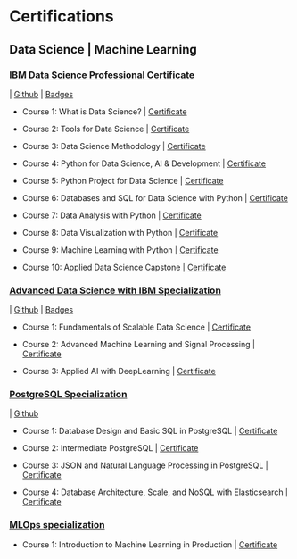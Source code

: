 # Certifications

## Data Science | Machine Learning

### [IBM Data Science Professional Certificate](https://www.coursera.org/professional-certificates/ibm-data-science) 

| [Github](https://github.com/hsotoparada/Data-Science-Professional-Certificate)
| [Badges](https://www.credly.com/users/hugo-soto.928474d5/badges) 

- Course 1: What is Data Science? | [Certificate](https://coursera.org/verify/7FV78HUB77RY)

- Course 2: Tools for Data Science | [Certificate](https://coursera.org/verify/RPXWQP4VVESU)

- Course 3: Data Science Methodology | [Certificate](https://coursera.org/verify/RKSTXKHVPMXT)

- Course 4: Python for Data Science, AI & Development | [Certificate](https://coursera.org/verify/P63DCULJEHGF)

- Course 5: Python Project for Data Science | [Certificate](https://coursera.org/verify/K8FW8D2XTWAB)

- Course 6: Databases and SQL for Data Science with Python | [Certificate](https://coursera.org/verify/UZC9MUXXPSAL)

- Course 7: Data Analysis with Python | [Certificate](https://coursera.org/verify/WAJ25PJU42QA)

- Course 8: Data Visualization with Python | [Certificate](https://coursera.org/verify/M4BY2BS6JEUW)

- Course 9: Machine Learning with Python | [Certificate](https://coursera.org/verify/6AHFLZDMSHY5)

- Course 10: Applied Data Science Capstone | [Certificate](https://coursera.org/verify/XU25N5F5PMCC)

### [Advanced Data Science with IBM Specialization](https://www.coursera.org/specializations/advanced-data-science-ibm#courses)

| [Github](https://github.com/hsotoparada/Advanced-Data-Science-Specialization)
| [Badges](https://www.credly.com/users/hugo-soto.928474d5/badges) 

- Course 1: Fundamentals of Scalable Data Science | [Certificate](https://coursera.org/verify/EJN5LP7XWRSU)

- Course 2: Advanced Machine Learning and Signal Processing | [Certificate](https://coursera.org/verify/W85K9NQ9UWX2)

- Course 3: Applied AI with DeepLearning | [Certificate](https://coursera.org/verify/ENXTU7BNWMNW)

### [PostgreSQL Specialization](https://www.coursera.org/specializations/postgresql-for-everybody)

| [Github](https://github.com/hsotoparada/PostgreSQL-Specialization)

- Course 1: Database Design and Basic SQL in PostgreSQL | [Certificate](https://coursera.org/verify/MZKGDSX7TN4E)

- Course 2: Intermediate PostgreSQL | [Certificate](https://coursera.org/verify/FH8WSQ46KPLG)

- Course 3: JSON and Natural Language Processing in PostgreSQL | [Certificate](https://coursera.org/verify/TVJZU7VWDCVV)

- Course 4: Database Architecture, Scale, and NoSQL with Elasticsearch | [Certificate](https://coursera.org/verify/RBRAZY8P3DAZ)

### [MLOps specialization](https://www.coursera.org/specializations/machine-learning-engineering-for-production-mlops)

- Course 1: Introduction to Machine Learning in Production | [Certificate](https://coursera.org/verify/PARJFVVC4JY9)
